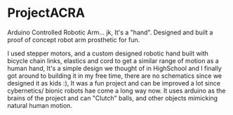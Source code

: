 # ProjectACRA
Arduino Controlled Robotic Arm... 
jk, It's a "hand".
Designed and built a proof of concept robot arm prosthetic for fun.

I used stepper motors, and a custom designed robotic hand built with bicycle chain links, elastics and cord to get a similar range of motion as a human hand, It's a simple design we thought of in HighSchool and I finally got around to building it in my free time, there are no schematics since we designed it as kids :), It was a fun project and can be improved a lot since cybernetics/ bionic robots hae come a long way now. 
It uses arduino as the brains of the project and can "Clutch" balls, and other objects mimicking natural human motion.
